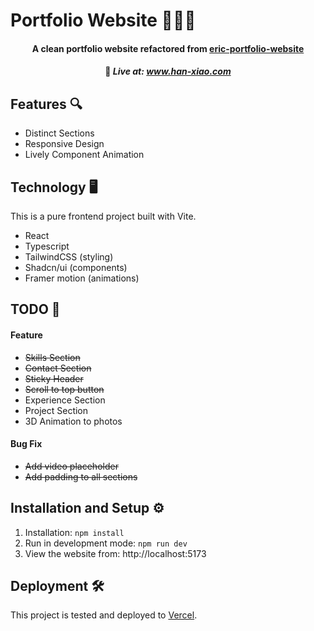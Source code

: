 # Portfolio Website 👩🏻‍💻

<h4 align="center">A clean portfolio website refactored from <a href="https://github.com/erich2s/eric-portfolio-website" target="_blank"> eric-portfolio-website </a></h4>

<h4 align="center">🔵 <em>
<strong>Live at:
<a href="https://www.han-xiao.com/" target="_blank"> www.han-xiao.com </a>
</strong>
</em></h4>

## Features 🔍

- Distinct Sections
- Responsive Design
- Lively Component Animation

## Technology 🖥️

This is a pure frontend project built with Vite.

- React
- Typescript
- TailwindCSS (styling)
- Shadcn/ui (components)
- Framer motion (animations)

## TODO 📝

#### Feature

- ~~Skills Section~~
- ~~Contact Section~~
- ~~Sticky Header~~
- ~~Scroll to top button~~
- Experience Section
- Project Section
- 3D Animation to photos

#### Bug Fix

- ~~Add video placeholder~~
- ~~Add padding to all sections~~

## Installation and Setup ⚙️

1. Installation: `npm install`
2. Run in development mode: `npm run dev`
3. View the website from: http://localhost:5173

## Deployment 🛠️

This project is tested and deployed to [Vercel](https://vercel.com/).
